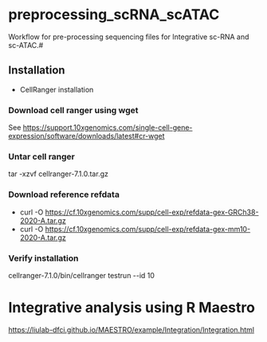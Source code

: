 <!-- GETTING STARTED -->

# preprocessing_scRNA_scATAC
Workflow for pre-processing sequencing files for Integrative sc-RNA and sc-ATAC.#

## Installation
- CellRanger installation
  
### Download cell ranger using wget
See https://support.10xgenomics.com/single-cell-gene-expression/software/downloads/latest#cr-wget

### Untar cell ranger 
tar -xzvf cellranger-7.1.0.tar.gz

### Download reference refdata
- curl -O https://cf.10xgenomics.com/supp/cell-exp/refdata-gex-GRCh38-2020-A.tar.gz
- curl -O https://cf.10xgenomics.com/supp/cell-exp/refdata-gex-mm10-2020-A.tar.gz




### Verify installation
cellranger-7.1.0/bin/cellranger testrun --id 10
















# Integrative analysis using R Maestro 
https://liulab-dfci.github.io/MAESTRO/example/Integration/Integration.html

